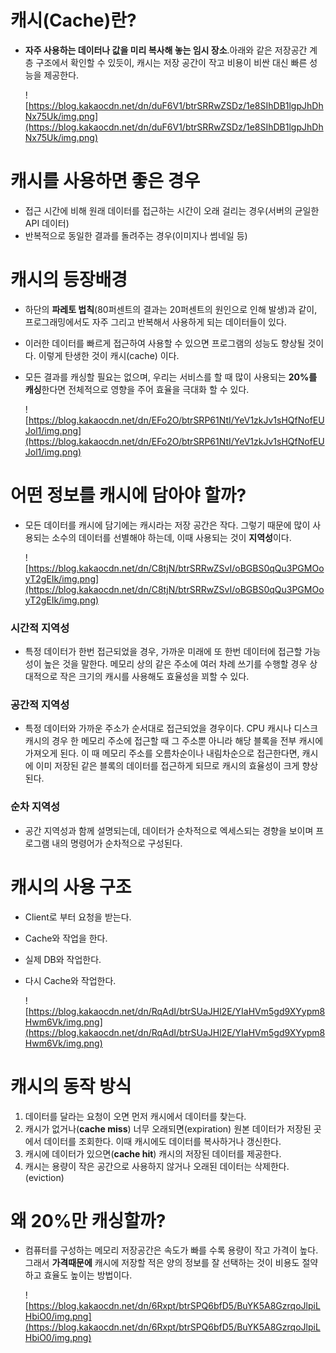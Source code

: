 # **캐시(Cache)란?**

- **자주 사용하는 데이터나 값을 미리 복사해 놓는 임시 장소**.아래와 같은 저장공간 계층 구조에서 확인할 수 있듯이, 캐시는 저장 공간이 작고 비용이 비싼 대신 빠른 성능을 제공한다.
    
    ![https://blog.kakaocdn.net/dn/duF6V1/btrSRRwZSDz/1e8SIhDB1lgpJhDhNx75Uk/img.png](https://blog.kakaocdn.net/dn/duF6V1/btrSRRwZSDz/1e8SIhDB1lgpJhDhNx75Uk/img.png)
    

# **캐시를 사용하면 좋은 경우**

- 접근 시간에 비해 원래 데이터를 접근하는 시간이 오래 걸리는 경우(서버의 균일한 API 데이터)
- 반복적으로 동일한 결과를 돌려주는 경우(이미지나 썸네일 등)

# **캐시의 등장배경**

- 하단의 **파레토 법칙**(80퍼센트의 결과는 20퍼센트의 원인으로 인해 발생)과 같이, 프로그래밍에서도 자주 그리고 반복해서 사용하게 되는 데이터들이 있다.
- 이러한 데이터를 빠르게 접근하여 사용할 수 있으면 프로그램의 성능도 향상될 것이다. 이렇게 탄생한 것이 캐시(cache) 이다.
- 모든 결과를 캐싱할 필요는 없으며, 우리는 서비스를 할 때 많이 사용되는 **20%를 캐싱**한다면 전체적으로 영향을 주어 효율을 극대화 할 수 있다.
    
    ![https://blog.kakaocdn.net/dn/EFo2O/btrSRP61NtI/YeV1zkJv1sHQfNofEUJol1/img.png](https://blog.kakaocdn.net/dn/EFo2O/btrSRP61NtI/YeV1zkJv1sHQfNofEUJol1/img.png)
    

# **어떤 정보를 캐시에 담아야 할까?**

- 모든 데이터를 캐시에 담기에는 캐시라는 저장 공간은 작다. 그렇기 때문에 많이 사용되는 소수의 데이터를 선별해야 하는데, 이때 사용되는 것이 **지역성**이다.
    
    ![https://blog.kakaocdn.net/dn/C8tjN/btrSRRwZSvI/oBGBS0qQu3PGMOoyT2gEIk/img.png](https://blog.kakaocdn.net/dn/C8tjN/btrSRRwZSvI/oBGBS0qQu3PGMOoyT2gEIk/img.png)
    

### 시간적 지역성

- 특정 데이터가 한번 접근되었을 경우, 가까운 미래에 또 한번 데이터에 접근할 가능성이 높은 것을 말한다. 메모리 상의 같은 주소에 여러 차례 쓰기를 수행할 경우 상대적으로 작은 크기의 캐시를 사용해도 효율성을 꾀할 수 있다.

### 공간적 지역성

- 특정 데이터와 가까운 주소가 순서대로 접근되었을 경우이다. CPU 캐시나 디스크 캐시의 경우 한 메모리 주소에 접근할 때 그 주소뿐 아니라 해당 블록을 전부 캐시에 가져오게 된다. 이 때 메모리 주소를 오름차순이나 내림차순으로 접근한다면, 캐시에 이미 저장된 같은 블록의 데이터를 접근하게 되므로 캐시의 효율성이 크게 향상된다.

### 순차 지역성

- 공간 지역성과 함께 설명되는데, 데이터가 순차적으로 엑세스되는 경향을 보이며 프로그램 내의 명령어가 순차적으로 구성된다.

# **캐시의 사용 구조**

- Client로 부터 요청을 받는다.
- Cache와 작업을 한다.
- 실제 DB와 작업한다.
- 다시 Cache와 작업한다.
    
    ![https://blog.kakaocdn.net/dn/RqAdI/btrSUaJHl2E/YIaHVm5gd9XYypm8Hwm6Vk/img.png](https://blog.kakaocdn.net/dn/RqAdI/btrSUaJHl2E/YIaHVm5gd9XYypm8Hwm6Vk/img.png)
    

# **캐시의 동작 방식**

1. 데이터를 달라는 요청이 오면 먼저 캐시에서 데이터를 찾는다.
2. 캐시가 없거나(**cache miss**) 너무 오래되면(expiration) 원본 데이터가 저장된 곳에서 데이터를 조회한다. 이때 캐시에도 데이터를 복사하거나 갱신한다.
3. 캐시에 데이터가 있으면(**cache hit**) 캐시의 저장된 데이터를 제공한다.
4. 캐시는 용량이 작은 공간으로 사용하지 않거나 오래된 데이터는 삭제한다.(eviction)

# **왜 20%만 캐싱할까?**

- 컴퓨터를 구성하는 메모리 저장공간은 속도가 빠를 수록 용량이 작고 가격이 높다. 그래서 **가격때문에** 캐시에 저장할 적은 양의 정보를 잘 선택하는 것이 비용도 절약하고 효율도 높이는 방법이다.
    
    ![https://blog.kakaocdn.net/dn/6Rxpt/btrSPQ6bfD5/BuYK5A8GzrqoJlpiLHbiO0/img.png](https://blog.kakaocdn.net/dn/6Rxpt/btrSPQ6bfD5/BuYK5A8GzrqoJlpiLHbiO0/img.png)
